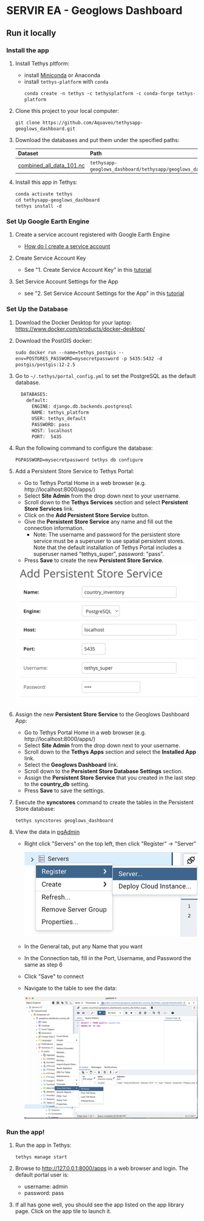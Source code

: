 # SERVIR EA - Geoglows Dashboard

## Run it locally

### Install the app

1. Install Tethys pltform:
    - install [Miniconda](https://docs.conda.io/projects/miniconda/en/latest/) or Anaconda
    - install `tethys-platform` with `conda`
      ```
      conda create -n tethys -c tethysplatform -c conda-forge tethys-platform
      ```

2. Clone this project to your local computer:
    ```
    git clone https://github.com/Aquaveo/tethysapp-geoglows_dashboard.git
    ```

3. Download the databases and put them under the specified paths:

    | Dataset                                                      | Path                                                         |
    | ------------------------------------------------------------ | ------------------------------------------------------------ |
    | [combined_all_data_101.nc](https://byu-my.sharepoint.com/:u:/g/personal/rhuber6_byu_edu/EfRiUc3akuBEss42TOGXryUBJ-CIG66y5AR4Uqi3JISRMQ) | `tethysapp-geoglows_dashboard/tethysapp/geoglows_dashboard/workspaces/app_workspace` |


4. Install this app in Tethys:

    ```
    conda activate tethys
    cd tethysapp-geoglows_dashboard
    tethys install -d
    ```


### Set Up Google Earth Engine

1. Create a service account registered with Google Earth Engine
    - [How do I create a service account](https://developers.google.com/earth-engine/guides/service_account#how-do-i-create-a-service-account) 

2. Create Service Account Key
    - See "1. Create Service Account Key" in this [tutorial](http://docs.tethysplatform.org/en/stable/tutorials/google_earth_engine/part_3/service_account.html)

3. Set Service Account Settings for the App
    - see "2. Set Service Account Settings for the App" in this [tutorial](http://docs.tethysplatform.org/en/stable/tutorials/google_earth_engine/part_3/prepare.html)

### Set Up the Database
1. Download the Docker Desktop for your laptop: https://www.docker.com/products/docker-desktop/

2. Download the PostGIS docker:

   ```shell
   sudo docker run --name=tethys_postgis --env=POSTGRES_PASSWORD=mysecretpassword -p 5435:5432 -d postgis/postgis:12-2.5
   ```

3. Go to `~/.tethys/portal_config.yml` to set the PostgreSQL as the default database. 

   ```
     DATABASES:
       default:
         ENGINE: django.db.backends.postgresql
         NAME: tethys_platform
         USER: tethys_default
         PASSWORD: pass
         HOST: localhost
         PORT:  5435
   ```

4. Run the following command to configure the database:

   ```
   PGPASSWORD=mysecretpassword tethys db configure
   ```

5. Add a Persistent Store Service to Tethys Portal: 

   - Go to Tethys Portal Home in a web browser (e.g. http://localhost:8000/apps/)
   - Select **Site Admin** from the drop down next to your username.
   - Scroll down to the **Tethys Services** section and select **Persistent Store Services** link.
   - Click on the **Add Persistent Store Service** button.
   - Give the **Persistent Store Service** any name and fill out the connection information.
     - Note: The username and password for the persistent store service must be a superuser to use spatial persistent stores. Note that the default installation of Tethys Portal includes a superuser named "tethys_super", password: "pass".
   - Press **Save** to create the new **Persistent Store Service**.

   <img src="./tethysapp/geoglows_dashboard/public/images/persistent store service.png" alt="image-20240208095349756" style="zoom:50%;" />

6. Assign the new **Persistent Store Service** to the Geoglows Dashboard App:

   - Go to Tethys Portal Home in a web browser (e.g. http://localhost:8000/apps/)
   - Select **Site Admin** from the drop down next to your username.
   - Scroll down to the **Tethys Apps** section and select the **Installed App** link.
   - Select the **Geoglows Dashboard** link.
   - Scroll down to the **Persistent Store Database Settings** section.
   - Assign the **Persistent Store Service** that you created in the last step to the **country_db** setting.
   - Press **Save** to save the settings.

7. Execute the **syncstores** command to create the tables in the Persistent Store database:

   ```shell
   tethys syncstores geoglows_dashboard
   ```

8. View the data in [pgAdmin](https://www.pgadmin.org/download/)

   - Right click "Servers" on the top left, then click "Register" -> "Server"

     <img src="./tethysapp/geoglows_dashboard/public/images/pgAdmin connection.jpg" alt="pgAdmin Connection" />

   - In the General tab, put any Name that you want

   - In the Connection tab, fill in the Port, Username, and Password the same as step 6

   - Click "Save" to connect

   - Navigate to the table to see the data: 

     <img src="./tethysapp/geoglows_dashboard/public/images/pgAdmin tables.jpg" alt="pgAdmin Tables" />

### Run the app!

1. Run the app in Tethys:
    ```
    tethys manage start
    ```

2. Browse to http://127.0.0.1:8000/apps in a web browser and login. The default portal user is:
    - username: admin
    - password: pass

3. If all has gone well, you should see the app listed on the app library page. Click on the app tile to launch it.
